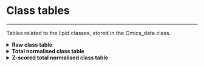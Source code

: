Class tables
=======================
---

Tables related to the lipid classes, stored in the Omics_data class.  

<details>
<summary><b> Raw class table </b></summary>

A class table is produced by getting all the lipid classes from the *Filtered data table* to obtain a sample x lipid class table. For each sample, the class value is calculated by summing the values of the lipid species of that class in that sample. NA values are imputed by 0. The use of this table is not recommended, the preferred table being *Total normalised class table*.  
```
Omics_data$tables$data_class_table_raw
```
</details>

<details>
<summary><b> Total normalised class table </b></summary>

A class table is produced by getting all the lipid classes from the *Total normalised data table* to obtain a sample x lipid class table. For each sample, the class value is calculated by summing the values of the lipid species of that class in that sample. NA values are imputed by 0.  
```
Omics_data$tables$data_class_table_total_norm
```
</details>

<details>
<summary><b> Z-scored total normalised class table </b></summary>

```
Omics_data$tables$data_class_table_z_scored
```
</details>
  